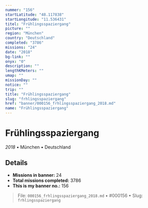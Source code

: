 ```yaml
---
nummer: "156"
startLatitude: "48.117838"
startLongitude: "11.536431"
titel: "Frühlingsspaziergang"
picture: ""
region: "München"
country: "Deutschland"
completed: "3786"
missions: "24"
date: "2018"
bg-link: ""
onyx: "0"
description: ""
lengthKMeters: ""
umap: ""
missionDay: ""
notice: ""
trip: ""
title: "Frühlingsspaziergang"
slug: "frhlingsspaziergang"
href: "banner/000156_frhlingsspaziergang_2018.md"
name: "Frühlingsspaziergang"
---
```

# Frühlingsspaziergang

*2018* • München • Deutschland





## Details

- **Missions in banner:** 24
- **Total missions completed:** 3786
- **This is my banner no.:** 156






> File: `000156_frhlingsspaziergang_2018.md`
> • #000156
> • Slug: `frhlingsspaziergang`
